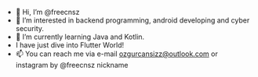- 👋 Hi, I’m @freecnsz
- 👀 I’m interested in backend programming, android developing and cyber security.
- 🌱 I’m currently learning Java and Kotlin.
- I have just dive into Flutter World!
- 📫 You can reach me via e-mail ozgurcansizz@outlook.com or instagram by @freecnsz nickname
